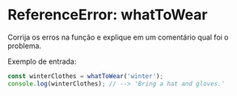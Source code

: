 # ReferenceError: whatToWear

Corrija os erros na função e explique em um comentário qual foi o problema.

Exemplo de entrada:

```js
const winterClothes = whatToWear('winter');
console.log(winterClothes); // --> 'Bring a hat and gloves.'
```

